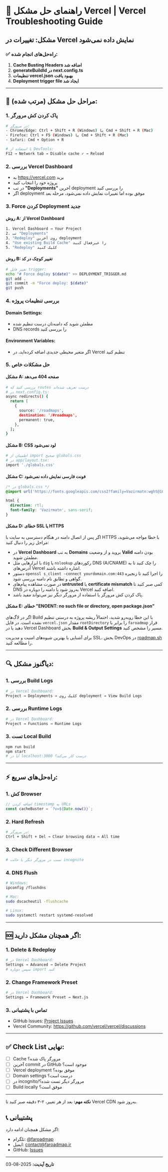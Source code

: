 # 🔧 راهنمای حل مشکل Vercel | Vercel Troubleshooting Guide

## مشکل: تغییرات در Vercel نمایش داده نمی‌شود

### ✅ راه‌حل‌های انجام شده:

1. **Cache Busting Headers اضافه شد**
2. **generateBuildId در next.config.ts**
3. **تنظیمات vercel.json بهبود یافت**
4. **Deployment trigger file ایجاد شد**

---

## 🚀 مراحل حل مشکل (مرتب شده):

### 1. **پاک کردن کش مرورگر**
```bash
# در مرورگر:
- Chrome/Edge: Ctrl + Shift + R (Windows) یا Cmd + Shift + R (Mac)
- Firefox: Ctrl + F5 (Windows) یا Cmd + Shift + R (Mac)
- Safari: Cmd + Option + R

# یا استفاده از DevTools:
F12 → Network tab → Disable cache ✓ → Reload
```

### 2. **بررسی Vercel Dashboard**
- به https://vercel.com برید
- پروژه خود را انتخاب کنید
- در تب **"Deployments"** آخرین deployment را بررسی کنید
- اگر deployment موفق بوده اما تغییرات نمایش داده نمی‌شود، مرحله بعد

### 3. **Force کردن Deployment جدید**

#### روش A: از Vercel Dashboard
```bash
1. Vercel Dashboard → Your Project
2. تب "Deployments" 
3. "Redeploy" روی آخرین deployment
4. "Use existing Build Cache" را غیرفعال کنید
5. "Redeploy" کلیک کنید
```

#### روش B: تغییر کوچک در کد
```bash
# تغییر فایل trigger:
echo "# Force deploy $(date)" >> DEPLOYMENT_TRIGGER.md
git add .
git commit -m "Force deploy: $(date)"
git push
```

### 4. **بررسی تنظیمات پروژه**

#### Domain Settings:
- مطمئن شوید که دامنه‌تان درست تنظیم شده
- DNS records را بررسی کنید

#### Environment Variables:
- اگر متغیر محیطی جدیدی اضافه کرده‌اید، در Vercel تنظیم کنید

### 5. **حل مشکلات خاص**

#### مشکل A: صفحه 404 می‌دهد
```bash
# بررسی کنید که routes درست تعریف شده‌اند
# در next.config.ts:
async redirects() {
  return [
    {
      source: '/roadmaps',
      destination: '/#roadmaps',
      permanent: true,
    },
  ];
}
```

#### مشکل B: CSS لود نمی‌شود
```bash
# اطمینان از import صحیح globals.css
# در app/layout.tsx:
import './globals.css'
```

#### مشکل C: فونت فارسی نمایش داده نمی‌شود
```css
/* در globals.css */
@import url('https://fonts.googleapis.com/css2?family=Vazirmatn:wght@100;200;300;400;500;600;700;800;900&display=swap');

html {
  direction: rtl;
  font-family: 'Vazirmatn', sans-serif;
}
```

#### مشکل D: خطای SSL یا HTTPS
اگر پس از اتصال دامنه در هنگام دسترسی به سایت با HTTPS با خطا مواجه می‌شوید، مراحل زیر را دنبال کنید:

- در **Vercel Dashboard** به تب **Domains** بروید و از وضعیت **Valid** بودن دامنه مطمئن شوید.
- با ابزارهایی مثل `dig` یا `nslookup` رکوردهای DNS (A/CNAME) را چک کنید تا به آدرس‌های Vercel اشاره داشته باشند.
- دستور `openssl s_client -connect yourdomain.com:443` را اجرا کنید تا زنجیره گواهی و تطابق نام دامنه بررسی شود.
- در صورت مشاهده پیام‌های **untrusted** یا **certificate mismatch** کمی صبر کنید تا DNS به‌روز شود یا دامنه را دوباره در Vercel اضافه کنید.
- پاک کردن کش مرورگر یا استفاده از مرورگر دیگر نیز می‌تواند مفید باشد.

#### مشکل E: خطای "ENOENT: no such file or directory, open package.json"
اگر در لاگ‌های Build با این خطا روبه‌رو شدید، احتمالاً ریشه پروژه به درستی تنظیم نشده است. در فایل `vercel.json` مقدار `rootDirectory` را برابر با `faroadmap` قرار دهید یا در Vercel Dashboard بخش **Build & Output Settings** مسیر را مشخص کنید.


برای آشنایی با بهترین شیوه‌های امنیت و مدیریت SSL، بخش DevOps در [roadmap.sh](https://roadmap.sh/devops) را مطالعه کنید.

---

## 🔍 دیاگنوز مشکل:

### 1. بررسی Build Logs
```bash
# در Vercel Dashboard:
Project → Deployments → کلیک روی deployment → View Build Logs
```

### 2. بررسی Runtime Logs  
```bash
# در Vercel Dashboard:
Project → Functions → Runtime Logs
```

### 3. تست Local Build
```bash
npm run build
npm start
# آیا در localhost:3000 درست کار می‌کند؟
```

---

## ⚡ راه‌حل‌های سریع:

### 1. **کش Browser**
```javascript
// اضافه کردن timestamp به URLs
const cacheBuster = `?v=${Date.now()}`;
```

### 2. **Hard Refresh**
```bash
# در مرورگر:
Ctrl + Shift + Del → Clear browsing data → All time
```

### 3. **Check Different Browser**
```bash
# تست در مرورگر دیگر یا حالت incognito
```

### 4. **DNS Flush**
```bash
# Windows:
ipconfig /flushdns

# Mac:
sudo dscacheutil -flushcache

# Linux:
sudo systemctl restart systemd-resolved
```

---

## 🆘 اگر همچنان مشکل دارید:

### 1. **Delete & Redeploy**
```bash
# در Vercel Dashboard:
Settings → Advanced → Delete Project
# سپس دوباره import کنید
```

### 2. **Change Framework Preset**
```bash
# در Vercel Dashboard:
Settings → Framework Preset → Next.js
```

### 3. **تماس با پشتیبانی**
- GitHub Issues: [Project Issues](https://github.com/your-repo/issues)
- Vercel Community: https://github.com/vercel/vercel/discussions

---

## ✅ Check List نهایی:

- [ ] Cache مرورگر پاک شده؟
- [ ] آخرین commit در GitHub موجود است؟
- [ ] Vercel deployment موفق بوده؟
- [ ] Domain settings درست است؟
- [ ] در incognito/مرورگر دیگر تست شده؟
- [ ] Build locally موفق است؟

---

**نکته مهم:** بعد از هر تغییر، ۲-۳ دقیقه صبر کنید تا Vercel CDN به‌روز شود.

## 📞 پشتیبانی

اگر مشکل همچنان ادامه دارد:
- تلگرام: [@faroadmap](https://t.me/faroadmap)  
- ایمیل: contact@faroadmap.ir
- GitHub: [Issues](https://github.com/faroadmap/faroadmap/issues)

---
**تاریخ آپدیت:** 2025-08-03
